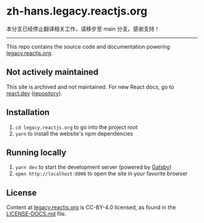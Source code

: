 # zh-hans.legacy.reactjs.org

本分支已经停止翻译相关工作，请移步至 main 分支。感谢支持！

---

This repo contains the source code and documentation powering [legacy.reactjs.org](https://legacy.reactjs.org/).

## Not actively maintained

This site is archived and not maintained. For new React docs, go to [react.dev](https://react.dev) ([repository](https://github.com/reactjs/react.dev)).

## Installation

1. `cd legacy.reactjs.org` to go into the project root
1. `yarn` to install the website's npm dependencies

## Running locally

1. `yarn dev` to start the development server (powered by [Gatsby](https://www.gatsbyjs.org))
1. `open http://localhost:8000` to open the site in your favorite browser

## License
Content at [legacy.reactjs.org](https://legacy.reactjs.org/) is CC-BY-4.0 licensed, as found in the [LICENSE-DOCS.md](LICENSE-DOCS.md) file.
